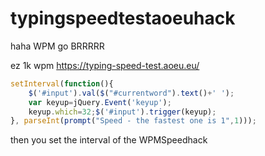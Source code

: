 # typingspeedtestaoeuhack
haha WPM go BRRRRR

ez 1k wpm
https://typing-speed-test.aoeu.eu/

```javascript
setInterval(function(){
    $('#input').val($("#currentword").text()+' ');
    var keyup=jQuery.Event('keyup');
    keyup.which=32;$('#input').trigger(keyup);
}, parseInt(prompt("Speed - the fastest one is 1",1)));
```
then you set the interval of the WPMSpeedhack
